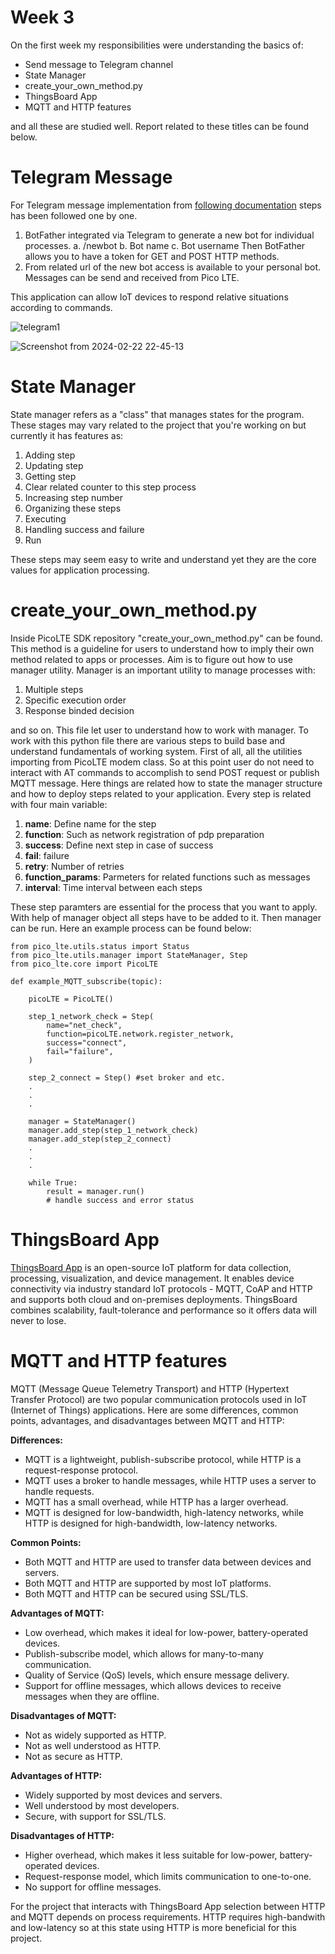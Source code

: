 # Week 3

On the first week my responsibilities were understanding the basics of:
- Send message to Telegram channel 
- State Manager
- create_your_own_method.py
- ThingsBoard App
- MQTT and HTTP features

and all these are studied well. Report related to these titles can be found below.


# Telegram Message
For Telegram message implementation from [following documentation](https://docs.sixfab.com/docs/pico-lte-http-request-to-web-server) steps has been followed one by one.

1. BotFather integrated via Telegram to generate a new bot for individual processes.
	a. /newbot
	b. Bot name
	c. Bot username 
	Then BotFather allows you to have a token for GET and POST HTTP methods.
2. From related url of the new bot access is available to your personal bot. Messages can be send and received from Pico LTE. 

This application can allow IoT devices to respond relative situations according to commands. 

![telegram1](https://github.com/mnyilmaz/Embedded-Linux/assets/68549106/c0b06b36-9d30-48d8-9462-88db514252cd)

![Screenshot from 2024-02-22 22-45-13](https://github.com/mnyilmaz/Embedded-Linux/assets/68549106/5054d2c1-0356-4b73-939b-6af9c4a5d96c)


# State Manager
State manager refers as a "class" that manages states for the program. These stages may vary related to the project that you're working on but currently it has features as:
1. Adding step
2. Updating step
3. Getting step
4. Clear related counter to this step process
5. Increasing step number
6. Organizing these steps
7. Executing
8. Handling success and failure
9. Run

These steps may seem easy to write and understand yet they are the core values for application processing. 

# create_your_own_method.py
Inside PicoLTE SDK repository "create_your_own_method.py" can be found. This method is a guideline for users to understand how to imply their own method related to apps or processes. Aim is to figure out how to use manager utility. Manager is an important utility to manage processes with:
1. Multiple steps
2. Specific execution order
3. Response binded decision

and so on. This file let user to understand how to work with manager. To work with this python file there are various steps to build base and understand fundamentals of working system. 
First of all, all the utilities importing from PicoLTE modem class. So at this point user do not need to interact with AT commands to accomplish to send POST request or publish MQTT message. Here things are related how to state the manager structure and how to deploy steps related to your application. Every step is related with four main variable:
1. **name**: Define name for the step
2. **function**: Such as network registration of pdp preparation
3.  **success**: Define next step in case of success
4. **fail**: failure
5. **retry**: Number of retries
6. **function_params**: Parmeters for related functions such as messages
7. **interval**: Time interval between each steps

These step paramters are essential for the process that you want to apply. With help of manager object all steps have to be added to it. Then manager can be run. Here an example process can be found below:

```
from pico_lte.utils.status import Status
from pico_lte.utils.manager import StateManager, Step
from pico_lte.core import PicoLTE

def example_MQTT_subscribe(topic):

	picoLTE = PicoLTE()

	step_1_network_check = Step(
		name="net_check",
		function=picoLTE.network.register_network,
		success="connect",
		fail="failure",
	)

	step_2_connect = Step() #set broker and etc.
	.
	.
	.

	manager = StateManager()
	manager.add_step(step_1_network_check)
	manager.add_step(step_2_connect)
	.
	.
	.
	
	while True:
		result = manager.run()
		# handle success and error status
```

# ThingsBoard App
[ThingsBoard App](https://thingsboard.io/) is an open-source IoT platform for data collection, processing, visualization, and device management. It enables device connectivity via industry standard IoT protocols - MQTT, CoAP and HTTP and supports both cloud and on-premises deployments. ThingsBoard combines scalability, fault-tolerance and performance so it offers data will never to lose.

# MQTT and HTTP features
 MQTT (Message Queue Telemetry Transport) and HTTP (Hypertext Transfer Protocol) are two popular communication protocols used in IoT (Internet of Things) applications. Here are some differences, common points, advantages, and disadvantages between MQTT and HTTP:

**Differences:**
-   MQTT is a lightweight, publish-subscribe protocol, while HTTP is a request-response protocol.
-   MQTT uses a broker to handle messages, while HTTP uses a server to handle requests.
-   MQTT has a small overhead, while HTTP has a larger overhead.
-   MQTT is designed for low-bandwidth, high-latency networks, while HTTP is designed for high-bandwidth, low-latency networks.

**Common Points:**
-   Both MQTT and HTTP are used to transfer data between devices and servers.
-   Both MQTT and HTTP are supported by most IoT platforms.
-   Both MQTT and HTTP can be secured using SSL/TLS.

**Advantages of MQTT:**
-   Low overhead, which makes it ideal for low-power, battery-operated devices.
-   Publish-subscribe model, which allows for many-to-many communication.
-   Quality of Service (QoS) levels, which ensure message delivery.
-   Support for offline messages, which allows devices to receive messages when they are offline.

**Disadvantages of MQTT:**
-   Not as widely supported as HTTP.
-   Not as well understood as HTTP.
-   Not as secure as HTTP.

**Advantages of HTTP:**
-   Widely supported by most devices and servers.
-   Well understood by most developers.
-   Secure, with support for SSL/TLS.

**Disadvantages of HTTP:**
-   Higher overhead, which makes it less suitable for low-power, battery-operated devices.
-   Request-response model, which limits communication to one-to-one.
-   No support for offline messages.

For the project that interacts with ThingsBoard App selection between HTTP and MQTT depends on process requirements. HTTP requires high-bandwith and low-latency so at this state using HTTP is more beneficial for this project.

